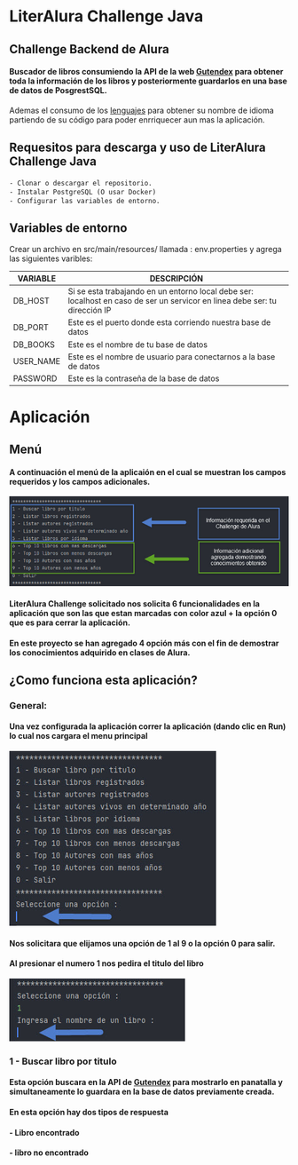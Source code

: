 # LiterAlura Challenge Java

## Challenge Backend de Alura

#### Buscador de libros consumiendo la API de la web [Gutendex](https://gutendex.com/) para obtener toda la información de los libros y posteriormente guardarlos en una base de datos de PosgrestSQL.

Ademas el consumo de los [lenguajes](https://juanmedina100.github.io/idiomas-iso-639-1-json/idiomas-639-1.json) para obtener su nombre de idioma partiendo de su código para poder enrriquecer aun mas la aplicación.

## Requesitos para descarga y uso de LiterAlura Challenge Java

    - Clonar o descargar el repositorio.
    - Instalar PostgreSQL (O usar Docker)
    - Configurar las variables de entorno.

## Variables de entorno

Crear un archivo en src/main/resources/ llamada : env.properties y agrega las siguientes varibles:

| VARIABLE | DESCRIPCIÓN                                                                                                                 |
|----------|-----------------------------------------------------------------------------------------------------------------------------|
| DB_HOST | Si se esta trabajando en un entorno local debe ser: localhost en caso de ser un servicor en linea debe ser: tu dirección IP |
| DB_PORT | Este es el puerto donde esta corriendo nuestra base de datos                                                                |
| DB_BOOKS | Este es el nombre de tu base de datos                                                                                       |
| USER_NAME | Este es el nombre de usuario para conectarnos a la base de datos                                                            |
| PASSWORD | Este es la contraseña de la base de datos                                                                                   |


# Aplicación

## Menú

#### A continuación el menú de la aplicaión en el cual se muestran los campos requeridos y los campos adicionales.

![](assets/img01.jpg)
#### LiterAlura Challenge solicitado nos solicita 6 funcionalidades en la aplicación que son las que estan marcadas con color azul + la opción 0 que es para cerrar la aplicación.
#### En este proyecto se han agregado 4 opción más con el fin de demostrar los conocimientos adquirido en clases de Alura.

## ¿Como funciona esta aplicación?

### General:
#### Una vez configurada la aplicación correr la aplicación (dando clic en Run) lo cual nos cargara el menu principal

![](assets/img02.jpg)

#### Nos solicitara que elijamos una opción de 1 al 9 o la opción 0 para salir.

#### Al presionar el numero 1 nos pedira el titulo del libro 

![](assets/img03.jpg)

### 1 - Buscar libro por titulo
#### Esta opción buscara en la API de [Gutendex](https://gutendex.com/) para mostrarlo en panatalla y simultaneamente lo guardara en la base de datos previamente creada.
#### En esta opción hay dos tipos de respuesta 

#### - Libro encontrado



#### - libro no encontrado



